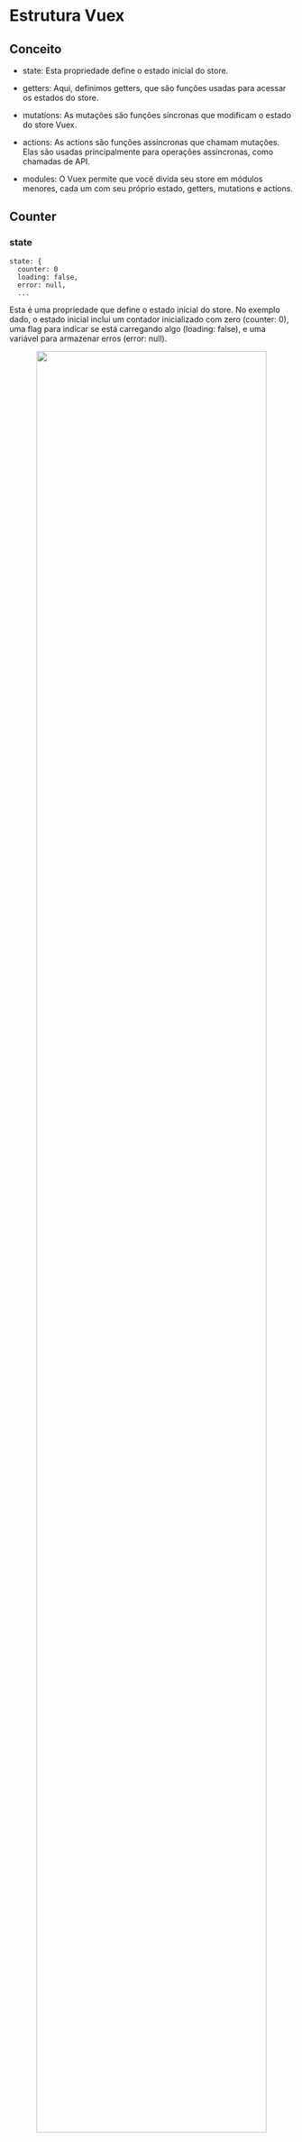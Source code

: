 
# Estrutura Vuex

## Conceito

- state: Esta propriedade define o estado inicial do store.

- getters: Aqui, definimos getters, que são funções usadas para acessar os estados do store.

- mutations: As mutações são funções síncronas que modificam o estado do store Vuex.

- actions: As actions são funções assíncronas que chamam mutações. Elas são usadas principalmente para operações assíncronas, como chamadas de API.

- modules: O Vuex permite que você divida seu store em módulos menores, cada um com seu próprio estado, getters, mutations e actions.


## Counter

### state

```
state: {
  counter: 0
  loading: false, 
  error: null,
  ...
```
Esta é uma propriedade que define o estado inicial do store. No exemplo dado, o estado inicial inclui um contador inicializado com zero (counter: 0), uma flag para indicar se está carregando algo (loading: false), e uma variável para armazenar erros (error: null).

<div align="center">
  <img src="https://github.com/lucasmargui/Vue_Estrutura_Vuex/assets/157809964/6d90f022-105c-4c7e-91cc-6538b888f3ee" style="width:90%">
</div>


### getters

```  
getters: {
    counter: state => state.counter, 
    isLoading: state => state.loading, 
    error: state => state.error /
```
- counter: state => state.counter: Este é um getter chamado "counter" que retorna o valor do estado counter armazenado no objeto state. Isso significa que sempre que você chamar getters.counter, você obterá o valor atual do contador.

- isLoading: state => state.loading: Este é um getter chamado "isLoading" que retorna o valor do estado loading armazenado no objeto state. Ele fornece acesso ao estado de carregamento da aplicação.

- error: state => state.error: Este é um getter chamado "error" que retorna o valor do estado error armazenado no objeto state. Ele fornece acesso a mensagens de erro potencialmente presentes no estado da aplicação.

### mutations

```  
mutations: {
    increment: (state, payload) => state.counter = state.counter  + payload, 
    decrement: (state, payload) => state.counter  = state.counter - payload, 
    setLoading: (state, payload) => state.loading = payload, 
    setError: (state, payload) => state.error = payload,
```

Mutations possuí quatro funções sincronas para alterar os valores de counter, increment e decrement

- increment: Esta mutação é usada para aumentar o valor do contador no estado da aplicação. Ela recebe um payload que é adicionado ao valor atual do contador.

- decrement: Esta mutação é usada para diminuir o valor do contador no estado da aplicação. Ela também recebe um payload que é subtraído do valor atual do contador.

- setLoading: Esta mutação é usada para definir o estado de carregamento da aplicação. O payload determina o estado de carregamento, que geralmente é um booleano indicando se a aplicação está atualmente em um estado de carregamento ou não.

- setError: Esta mutação é usada para definir mensagens de erro na aplicação. O payload contém a mensagem de erro a ser definida.

<div align="center">
  <img src="https://github.com/lucasmargui/Vue_Estrutura_Vuex/assets/157809964/bbade7d1-5b2d-4b78-b2a4-ab866ac7b445" style="width:90%">
</div>

### actions

Possui 4 funções assincronas incrementAsync, decrementAsync, incrementByAsync e decrementByAsync


- async incrementByAsync({ commit }, payload): Esta é uma função assíncrona chamada incrementByAsync que aceita dois argumentos: commit e payload. commit é um método que é usado para disparar as mutações do Vuex, enquanto payload é um objeto que contém dados adicionais, como o amount que é desestruturado na linha seguinte.

- const { amount } = payload;: Este código desestrutura o objeto payload, extraindo o valor de amount.

- commit('setLoading', true);: Aqui, é disparada uma mutação chamada 'setLoading', atualiza o estado para indicar que alguma operação está ocorrendo, como o carregamento de dados.

- await new Promise(resolve => setTimeout(resolve, 1000));: Este é um truque comum usado para simular uma operação assíncrona. Ele cria uma promessa que será resolvida após um segundo, simulando uma espera para alguma operação assíncrona acontecer, como uma chamada de API.

- commit('increment', amount);: Depois que a espera é concluída, outra mutação é disparada, desta vez para incrementar um valor no estado gerenciado pelo Vuex.

- commit('setError', error.message);: Se ocorrer algum erro durante a execução do código dentro do bloco try, será capturado pelo bloco catch e outra mutação será disparada para atualizar o estado com uma mensagem de erro.

- commit('setLoading', false);: Independentemente do sucesso ou falha da operação, este código garante que a indicação de carregamento seja atualizada para false no final da função.

(mesma lógica para incrementAsync, decrementAsync, decrementAsync)

<div align="center">
  <img src="https://github.com/lucasmargui/Vue_Estrutura_Vuex/assets/157809964/a721e1a0-019c-45e7-bec3-021b353966a9" style="width:90%">
</div>




